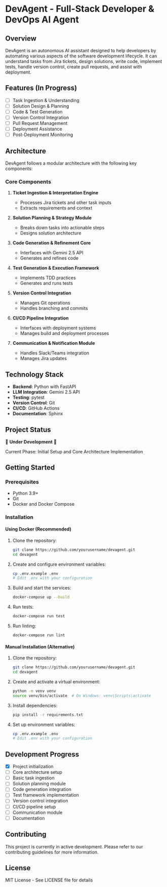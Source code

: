 # DevAgent - Full-Stack Developer & DevOps AI Agent

## Overview
DevAgent is an autonomous AI assistant designed to help developers by automating various aspects of the software development lifecycle. It can understand tasks from Jira tickets, design solutions, write code, implement tests, handle version control, create pull requests, and assist with deployment.

## Features (In Progress)
- [ ] Task Ingestion & Understanding
- [ ] Solution Design & Planning
- [ ] Code & Test Generation
- [ ] Version Control Integration
- [ ] Pull Request Management
- [ ] Deployment Assistance
- [ ] Post-Deployment Monitoring

## Architecture
DevAgent follows a modular architecture with the following key components:

### Core Components
1. **Ticket Ingestion & Interpretation Engine**
   - Processes Jira tickets and other task inputs
   - Extracts requirements and context

2. **Solution Planning & Strategy Module**
   - Breaks down tasks into actionable steps
   - Designs solution architecture

3. **Code Generation & Refinement Core**
   - Interfaces with Gemini 2.5 API
   - Generates and refines code

4. **Test Generation & Execution Framework**
   - Implements TDD practices
   - Generates and runs tests

5. **Version Control Integration**
   - Manages Git operations
   - Handles branching and commits

6. **CI/CD Pipeline Integration**
   - Interfaces with deployment systems
   - Manages build and deployment processes

7. **Communication & Notification Module**
   - Handles Slack/Teams integration
   - Manages Jira updates

## Technology Stack
- **Backend**: Python with FastAPI
- **LLM Integration**: Gemini 2.5 API
- **Testing**: pytest
- **Version Control**: Git
- **CI/CD**: GitHub Actions
- **Documentation**: Sphinx

## Project Status
🚧 **Under Development** 🚧

Current Phase: Initial Setup and Core Architecture Implementation

## Getting Started

### Prerequisites
- Python 3.9+
- Git
- Docker and Docker Compose

### Installation

#### Using Docker (Recommended)
1. Clone the repository:
   ```bash
   git clone https://github.com/yourusername/devagent.git
   cd devagent
   ```

2. Create and configure environment variables:
   ```bash
   cp .env.example .env
   # Edit .env with your configuration
   ```

3. Build and start the services:
   ```bash
   docker-compose up --build
   ```

4. Run tests:
   ```bash
   docker-compose run test
   ```

5. Run linting:
   ```bash
   docker-compose run lint
   ```

#### Manual Installation (Alternative)
1. Clone the repository:
   ```bash
   git clone https://github.com/yourusername/devagent.git
   cd devagent
   ```

2. Create and activate a virtual environment:
   ```bash
   python -m venv venv
   source venv/bin/activate  # On Windows: venv\Scripts\activate
   ```

3. Install dependencies:
   ```bash
   pip install -r requirements.txt
   ```

4. Set up environment variables:
   ```bash
   cp .env.example .env
   # Edit .env with your configuration
   ```

## Development Progress
- [x] Project initialization
- [ ] Core architecture setup
- [ ] Basic task ingestion
- [ ] Solution planning module
- [ ] Code generation integration
- [ ] Test framework implementation
- [ ] Version control integration
- [ ] CI/CD pipeline setup
- [ ] Communication module
- [ ] Documentation

## Contributing
This project is currently in active development. Please refer to our contributing guidelines for more information.

## License
MIT License - See LICENSE file for details 